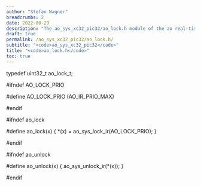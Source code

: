 ```yaml
---
author: "Stefan Wagner"
breadcrumbs: 2
date: 2022-08-29
description: "The ao_sys_xc32_pic32/ao_lock.h module of the ao real-time operating system."
draft: true
permalink: /ao_sys_xc32_pic32/ao_lock.h/ 
subtitle: "<code>ao_sys_xc32_pic32</code>"
title: "<code>ao_lock.h</code>"
toc: true
---
```


typedef uint32_t        ao_lock_t;

#ifndef AO_LOCK_PRIO

#define AO_LOCK_PRIO    (AO_IR_PRIO_MAX)

#endif

#ifndef ao_lock

#define ao_lock(x)      { *(x) = ao_sys_lock_ir(AO_LOCK_PRIO); }

#endif

#ifndef ao_unlock

#define ao_unlock(x)    { ao_sys_unlock_ir(*(x)); }

#endif

